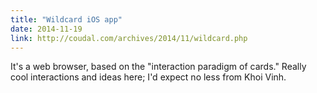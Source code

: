 ```yaml
---
title: "Wildcard iOS app"
date: 2014-11-19
link: http://coudal.com/archives/2014/11/wildcard.php
---
```

 It's a web browser, based on the "interaction paradigm of cards." Really cool interactions and ideas here; I'd expect no less from Khoi Vinh.

